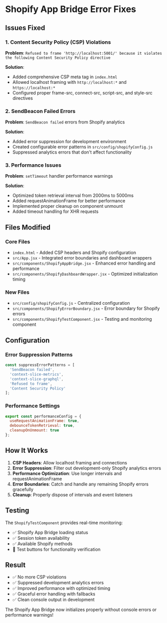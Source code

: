 # Shopify App Bridge Error Fixes

## Issues Fixed

### 1. Content Security Policy (CSP) Violations
**Problem**: `Refused to frame 'http://localhost:5001/' because it violates the following Content Security Policy directive`

**Solution**: 
- Added comprehensive CSP meta tag in `index.html`
- Allowed localhost framing with `http://localhost:*` and `https://localhost:*`
- Configured proper frame-src, connect-src, script-src, and style-src directives

### 2. SendBeacon Failed Errors
**Problem**: `SendBeacon failed` errors from Shopify analytics

**Solution**:
- Added error suppression for development environment
- Created configurable error patterns in `src/config/shopifyConfig.js`
- Suppressed analytics errors that don't affect functionality

### 3. Performance Issues
**Problem**: `setTimeout` handler performance warnings

**Solution**:
- Optimized token retrieval interval from 2000ms to 5000ms
- Added requestAnimationFrame for better performance
- Implemented proper cleanup on component unmount
- Added timeout handling for XHR requests

## Files Modified

### Core Files
- `index.html` - Added CSP headers and Shopify configuration
- `src/App.jsx` - Integrated error boundaries and dashboard wrappers
- `src/components/ShopifyAppBridge.jsx` - Enhanced error handling and performance
- `src/components/ShopifyDashboardWrapper.jsx` - Optimized initialization timing

### New Files
- `src/config/shopifyConfig.js` - Centralized configuration
- `src/components/ShopifyErrorBoundary.jsx` - Error boundary for Shopify errors
- `src/components/ShopifyTestComponent.jsx` - Testing and monitoring component

## Configuration

### Error Suppression Patterns
```javascript
const suppressErrorPatterns = [
  'SendBeacon failed',
  'context-slice-metrics', 
  'context-slice-graphql',
  'Refused to frame',
  'Content Security Policy'
];
```

### Performance Settings
```javascript
export const performanceConfig = {
  useRequestAnimationFrame: true,
  debounceTokenRetrieval: true,
  cleanupOnUnmount: true
};
```

## How It Works

1. **CSP Headers**: Allow localhost framing and connections
2. **Error Suppression**: Filter out development-only Shopify analytics errors
3. **Performance Optimization**: Use longer intervals and requestAnimationFrame
4. **Error Boundaries**: Catch and handle any remaining Shopify errors gracefully
5. **Cleanup**: Properly dispose of intervals and event listeners

## Testing

The `ShopifyTestComponent` provides real-time monitoring:
- ✅ Shopify App Bridge loading status
- ✅ Session token availability
- ✅ Available Shopify methods
- 🧪 Test buttons for functionality verification

## Result

- ✅ No more CSP violations
- ✅ Suppressed development analytics errors
- ✅ Improved performance with optimized timing
- ✅ Graceful error handling with fallbacks
- ✅ Clean console output in development

The Shopify App Bridge now initializes properly without console errors or performance warnings!
